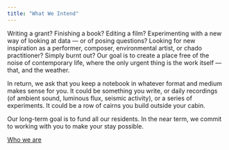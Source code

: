```yaml
---
title: "What We Intend"
---
```


Writing a grant? Finishing a book? Editing a film? Experimenting with a new way of looking at data — or of posing questions? Looking for new inspiration as a performer, composer, environmental artist, or chado practitioner? Simply burnt out? Our goal is to create a place free of the noise of contemporary life, where the only urgent thing is the work itself — that, and the weather.

In return, we ask that you keep a notebook in whatever format and medium makes sense for you. It could be something you write, or daily recordings (of ambient sound, luminous flux, seismic activity), or a series of experiments. It could be a row of cairns you build outside your cabin.

Our long-term goal is to fund all our residents. In the near term, we commit to working with you to make your stay possible.

[Who we are](/who)
